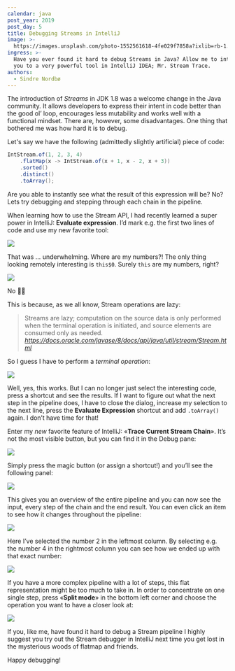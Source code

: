 ```yaml
---
calendar: java
post_year: 2019
post_day: 5
title: Debugging Streams in IntelliJ
image: >-
  https://images.unsplash.com/photo-1552561618-4fe029f7858a?ixlib=rb-1.2.1&ixid=eyJhcHBfaWQiOjEyMDd9&auto=format&fit=crop&w=1326&q=80
ingress: >-
  Have you ever found it hard to debug Streams in Java? Allow me to introduce
  you to a very powerful tool in IntelliJ IDEA; Mr. Stream Trace.
authors:
  - Sindre Nordbø
---
```

The introduction of _Streams_ in JDK 1.8 was a welcome change in the Java community. It allows developers to express their intent in code better than the good ol’ loop, encourages less mutability and works well with a functional mindset. There are, however, some disadvantages. One thing that bothered me was how hard it is to debug.

Let's say we have the following (admittedly slightly artificial) piece of code:

```java
IntStream.of(1, 2, 3, 4)
    .flatMap(x -> IntStream.of(x + 1, x - 2, x + 3))
    .sorted()
    .distinct()
    .toArray();
```

Are you able to instantly see what the result of this expression will be? No? Lets try debugging and stepping through each chain in the pipeline.

When learning how to use the Stream API, I had recently learned a super power in IntelliJ: **Evaluate expression**. I’d mark e.g. the first two lines of code and use my new favorite tool:

![](https://i.ibb.co/LrXxWD3/1-evaluate-expression.png)

That was … underwhelming. Where are my numbers?! The only thing looking remotely interesting is `this$0`. Surely `this` are my numbers, right?

![](https://i.ibb.co/1KZLqMn/2-evaluate-expression-2.png)

No 🤦‍♀️

This is because, as we all know, Stream operations are lazy:

> Streams are lazy; computation on the source data is only performed when the terminal operation is initiated, and source elements are consumed only as needed.
> _https://docs.oracle.com/javase/8/docs/api/java/util/stream/Stream.html_

So I guess I have to perform a _terminal operation_:

![](https://i.ibb.co/HGpf0xx/3-evaluate-expression-terminator.png)

Well, yes, this works. But I can no longer just select the interesting code, press a shortcut and see the results. If I want to figure out what the next step in the pipeline does, I have to close the dialog, increase my selection to the next line, press the **Evaluate Expression** shortcut and add `.toArray()` again. I don’t have time for that!

Enter my _new_ favorite feature of IntelliJ: «**Trace Current Stream Chain**». It’s not the most visible button, but you can find it in the Debug pane:

![](https://i.ibb.co/0VKD6dR/5-stream-debugger-hint.png)

Simply press the magic button (or assign a shortcut!) and you’ll see the following panel:

![](https://i.ibb.co/7bnZpGd/6-stream-debugger.png)

This gives you an overview of the entire pipeline and you can now see the input, every step of the chain and the end result. You can even click an item to see how it changes throughout the pipeline:

![](https://i.ibb.co/1Jn8K7x/7-stream-debugger-selected-input.png)

Here I’ve selected the number 2 in the leftmost column. By selecting e.g. the number 4 in the rightmost column you can see how we ended up with that exact number:

![](https://i.ibb.co/BC9sjcb/8-stream-debugger-selected-output.png)

If you have a more complex pipeline with a lot of steps, this flat representation might be too much to take in. In order to concentrate on one single step, press «**Split mode**» in the bottom left corner and choose the operation you want to have a closer look at:

![](https://i.ibb.co/rdCJZT6/9-1-split-mode.png)

If you, like me, have found it hard to debug a Stream pipeline I highly suggest you try out the Stream debugger in IntelliJ next time you get lost in the mysterious woods of flatmap and friends.

Happy debugging!
